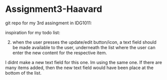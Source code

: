 # Assignment3-Haavard
git repo for my 3rd assingment in IDG1011:


inspiration for my todo list:


2. when the user presses the update/edit button/icon, a text field should be made available to the
user, underneath the list where the user can enter the new content for the respective item.

I didnt make a new text field for this one. Im using the same one. If there are many items added, then the new text field would have been place at the bottom of the list. 